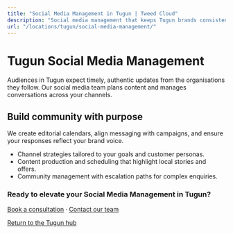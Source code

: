 ```yaml
---
title: "Social Media Management in Tugun | Tweed Cloud"
description: "Social media management that keeps Tugun brands consistent and engaging."
url: "/locations/tugun/social-media-management/"
---
```


# Tugun Social Media Management

Audiences in Tugun expect timely, authentic updates from the organisations they follow. Our social media team plans content and manages conversations across your channels.

## Build community with purpose

We create editorial calendars, align messaging with campaigns, and ensure your responses reflect your brand voice.

- Channel strategies tailored to your goals and customer personas.
- Content production and scheduling that highlight local stories and offers.
- Community management with escalation paths for complex enquiries.

### Ready to elevate your Social Media Management in Tugun?

[Book a consultation](/consultation/) · [Contact our team](/contact/)

[Return to the Tugun hub](/locations/tugun/)
